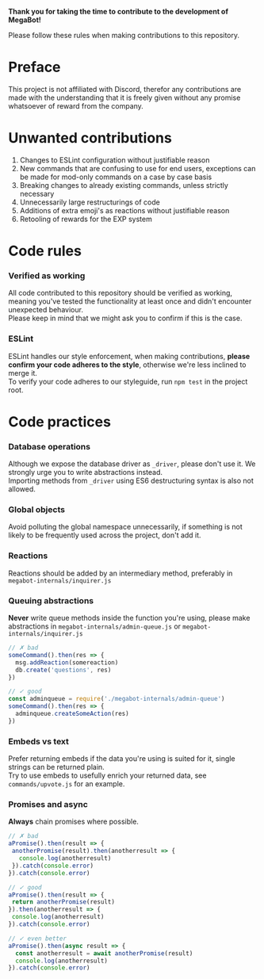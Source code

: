 **Thank you for taking the time to contribute to the development of MegaBot!**

Please follow these rules when making contributions to this repository.

# Preface
This project is not affiliated with Discord, therefor any contributions are made with the understanding that it is freely given without any promise whatsoever of reward from the company.

# Unwanted contributions

1. Changes to ESLint configuration without justifiable reason
2. New commands that are confusing to use for end users, exceptions can be made for mod-only commands on a case by case basis
3. Breaking changes to already existing commands, unless strictly necessary 
4. Unnecessarily large restructurings of code
5. Additions of extra emoji's as reactions without justifiable reason
6. Retooling of rewards for the EXP system

# Code rules

### Verified as working

All code contributed to this repository should be verified as working, meaning you've tested the functionality at least once and didn't encounter unexpected behaviour.   
Please keep in mind that we might ask you to confirm if this is the case.

### ESLint

ESLint handles our style enforcement, when making contributions, **please confirm your code adheres to the style**, otherwise we're less inclined to merge it.   
To verify your code adheres to our styleguide, run `npm test` in the project root.

# Code practices

### Database operations

Although we expose the database driver as `_driver`, please don't use it. We strongly urge you to write abstractions instead.    
Importing methods from `_driver` using ES6 destructuring syntax is also not allowed.    

### Global objects

Avoid polluting the global namespace unnecessarily, if something is not likely to be frequently used across the project, don't add it.   

### Reactions
Reactions should be added by an intermediary method, preferably in `megabot-internals/inquirer.js`

### Queuing abstractions
**Never** write queue methods inside the function you're using, please make abstractions in `megabot-internals/admin-queue.js` or `megabot-internals/inquirer.js`

```js
// ✗ bad
someCommand().then(res => {
  msg.addReaction(somereaction)
  db.create('questions', res)
})
```

```js
// ✓ good
const adminqueue = require('./megabot-internals/admin-queue')
someCommand().then(res => {
  adminqueue.createSomeAction(res)
})
```

### Embeds vs text

Prefer returning embeds if the data you're using is suited for it, single strings can be returned plain.    
Try to use embeds to usefully enrich your returned data, see `commands/upvote.js` for an example.    

### Promises and async

**Always** chain promises where possible.   

```js
// ✗ bad
aPromise().then(result => {
 anotherPromise(result).then(anotherresult => {
   console.log(anotherresult)
 }).catch(console.error)
}).catch(console.error)
```

```js
// ✓ good
aPromise().then(result => {
 return anotherPromise(result)
}).then(anotherresult => {
 console.log(anotherresult)
}).catch(console.error)
```

```js
// ✓ even better
aPromise().then(async result => {
  const anotherresult = await anotherPromise(result)
  console.log(anotherresult)
}).catch(console.error)
```
